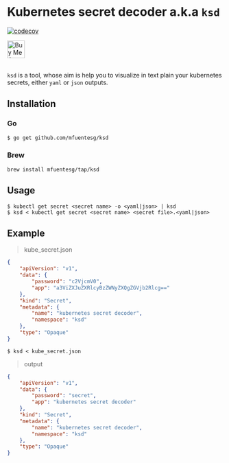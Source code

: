 # Kubernetes secret decoder a.k.a `ksd`


[![codecov](https://codecov.io/gh/mfuentesg/ksd/branch/main/graph/badge.svg)](https://codecov.io/gh/mfuentesg/ksd)

<a href="https://www.buymeacoffee.com/mfuentesg" target="_blank">
   <img height="41" src="https://cdn.buymeacoffee.com/buttons/v2/default-yellow.png" alt="Buy Me A Coffee" />
</a>

<br />
<br />

`ksd` is a tool, whose aim is help you to visualize in text plain your kubernetes secrets, either `yaml` or `json` outputs.

## Installation

### Go
```bash
$ go get github.com/mfuentesg/ksd
```

### Brew

```
brew install mfuentesg/tap/ksd
```

## Usage

```
$ kubectl get secret <secret name> -o <yaml|json> | ksd
$ ksd < kubectl get secret <secret name> <secret file>.<yaml|json>
```

## Example

> kube_secret.json
```json
{
    "apiVersion": "v1",
    "data": {
        "password": "c2VjcmV0",
        "app": "a3ViZXJuZXRlcyBzZWNyZXQgZGVjb2Rlcg=="
    },
    "kind": "Secret",
    "metadata": {
        "name": "kubernetes secret decoder",
        "namespace": "ksd"
    },
    "type": "Opaque"
}
```

```
$ ksd < kube_secret.json
```

> output
```json
{
    "apiVersion": "v1",
    "data": {
        "password": "secret",
        "app": "kubernetes secret decoder"
    },
    "kind": "Secret",
    "metadata": {
        "name": "kubernetes secret decoder",
        "namespace": "ksd"
    },
    "type": "Opaque"
}
```
